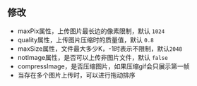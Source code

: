 ## 修改

- maxPix属性，上传图片最长边的像素限制，默认 `1024`
- quality属性，上传图片压缩时的质量值，默认 `0.8`
- maxSize属性，文件最大多少K，-1时表示不限制，默认`2048`
- notImage属性，是否可以上传非图片文件，默认 `false`
- compressImage，是否压缩图片，如果压缩gif会只展示第一帧
- 当存在多个图片上传时，可以进行拖动排序
